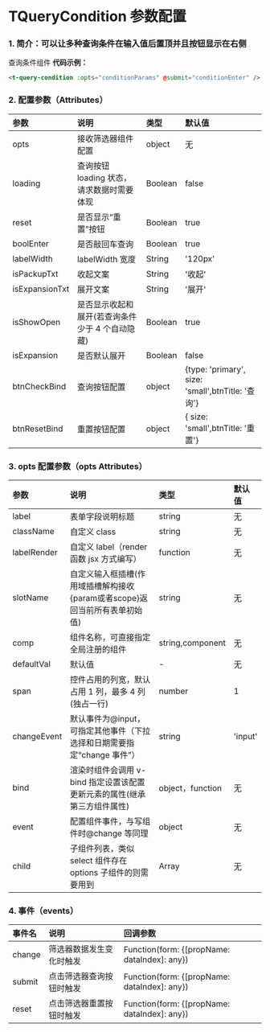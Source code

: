 # TQueryCondition 参数配置

### 1. 简介：可以让多种查询条件在输入值后置顶并且按钮显示在右侧

查询条件组件
**代码示例：**

```html
<t-query-condition :opts="conditionParams" @submit="conditionEnter" />
```

### 2. 配置参数（Attributes）

| 参数           | 说明                                            | 类型    | 默认值                                            |
| :------------- | :---------------------------------------------- | :------ | :------------------------------------------------ |
| opts           | 接收筛选器组件配置                              | object  | 无                                                |
| loading        | 查询按钮 loading 状态，请求数据时需要体现       | Boolean | false                                             |
| reset          | 是否显示“重置”按钮                              | Boolean | true                                              |
| boolEnter      | 是否敲回车查询                                  | Boolean | true                                              |
| labelWidth     | labelWidth 宽度                                 | String  | '120px'                                           |
| isPackupTxt    | 收起文案                                        | String  | '收起'                                            |
| isExpansionTxt | 展开文案                                        | String  | '展开'                                            |
| isShowOpen     | 是否显示收起和展开(若查询条件少于 4 个自动隐藏) | Boolean | true                                              |
| isExpansion    | 是否默认展开                                    | Boolean | false                                             |
| btnCheckBind   | 查询按钮配置                                    | object  | {type: 'primary', size: 'small',btnTitle: '查询'} |
| btnResetBind   | 重置按钮配置                                    | object  | { size: 'small',btnTitle: '重置'}                 |

### 3. opts 配置参数（opts Attributes）

| 参数        | 说明                                                                       | 类型             | 默认值  |
| :---------- | :------------------------------------------------------------------------- | :--------------- | :------ |
| label       | 表单字段说明标题                                                           | string           | 无      |
| className   | 自定义 class                                                               | string           | 无      |
| labelRender | 自定义 label（render 函数 jsx 方式编写）                                   | function         | 无      |
| slotName    | 自定义输入框插槽(作用域插槽解构接收{param或者scope}返回当前所有表单初始值) | string           | 无      |
| comp        | 组件名称，可直接指定全局注册的组件                                         | string,component | 无      |
| defaultVal  | 默认值                                                                     | -                | 无      |
| span        | 控件占用的列宽，默认占用 1 列，最多 4 列 (独占一行)                        | number           | 1       |
| changeEvent | 默认事件为@input，可指定其他事件（下拉选择和日期需要指定“change 事件”）    | string           | 'input' |
| bind        | 渲染时组件会调用 v-bind 指定设置该配置更新元素的属性(继承第三方组件属性)   | object，function | 无      |
| event       | 配置组件事件，与写组件时@change 等同理                                     | object           | 无      |
| child       | 子组件列表，类似 select 组件存在 options 子组件的则需要用到                | Array            | 无      |

### 4. 事件（events）

| 事件名 | 说明                     | 回调参数                                     |
| :----- | :----------------------- | :------------------------------------------- |
| change | 筛选器数据发生变化时触发 | Function(form: {[propName: dataIndex]: any}) |
| submit | 点击筛选器查询按钮时触发 | Function(form: {[propName: dataIndex]: any}) |
| reset  | 点击筛选器重置按钮时触发 | Function(form: {[propName: dataIndex]: any}) |
